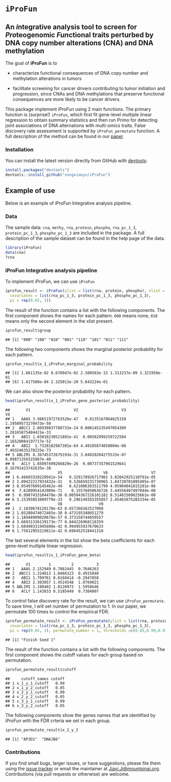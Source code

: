 
<!-- README.md is generated from README.Rmd. Please edit that file -->
`iProFun`
=========

An *i*ntegrative analysis tool to screen for *Pro*teogenomic *Fun*ctional traits perturbed by DNA copy number alterations (CNA) and DNA methylation
---------------------------------------------------------------------------------------------------------------------------------------------------

The goal of **iProFun** is to

-   characterize functional consequences of DNA copy number and methylation alterations in tumors

-   facilitate screening for cancer drivers contributing to tumor initiation and progression, since CNAs and DNA methylations that preserve functional consequences are more likely to be cancer drivers.

This package implement iProFun using 2 main functions. The primary function is (surprise!) `iProFun`, which first fit gene-level multiple linear regression to obtain summary statistics and then run Primo for detecting joint associations of DNA alternations with multi-omics traits. False discovery rate assessment is supported by `iProFun_permutate` function. A full description of the method can be found in our [paper](https://www.biorxiv.org/content/early/2018/12/06/488833).

### Installation

You can install the latest version directly from GitHub with [devtools](https://github.com/hadley/devtools):

``` r
install.packages("devtools")
devtools::install_github("songxiaoyu/iProFun")
```

<!-- * the most recent officially-released version from CRAN with -->
<!--     ```R -->
<!--     install.packages("iProFun") -->
<!--     ```` -->
<!-- * the latest development version from GitHub with -->
<!--     ```R -->
<!--     install.packages("devtools") -->
<!--     devtools::install_github("xiaoyu/Rpackage/iProFun") -->
<!--     ```` -->
Example of use
--------------

Below is an example of iProFun Integrative analysis pipeline.

### Data

The sample data: `cna`, `methy`, `rna`, `protein`, `phospho`, `rna_pc_1_3`, `protein_pc_1_3`, `phospho_pc_1_3` are included in the package. A full description of the sample dataset can be found in the help page of the data.

``` r
library(iProFun)
data(cna)
?cna
```

### iProFun Integrative analysis pipeline

To implement iProFun, we can use `iProFun`

``` r
iprofun_result <- iProFun(ylist = list(rna, protein, phospho), xlist = list(cna, methy),
  covariates = list(rna_pc_1_3, protein_pc_1_3, phospho_pc_1_3),
  pi = rep(0.05, 3))
```

The result of the function contains a list with the following components. The first component shows the names for each pattern. `000` means none, `010` means only the second element in the xlist present.

``` r
iprofun_result$group
```

    ## [1] "000" "100" "010" "001" "110" "101" "011" "111"

The following two components shows the marginal posterior probability for each pattern.

``` r
iprofun_result$x_1_iProFun_marginal_probability
```

    ## [1] 1.661135e-02 8.670947e-02 2.500583e-15 1.313237e-09 3.321950e-01
    ## [6] 1.617580e-04 2.325013e-20 5.643224e-01

We can also show the posterior probability for each pattern.

``` r
head(iprofun_result$x_1_iProFun_gene_posterior_probability)
```

    ##       V1                   V2                   V3                   V4
    ## 1   AAAS 3.98651972763526e-47   0.0135167064625158 1.19589573270473e-58
    ## 2  ABCC1 2.86930837780733e-24 0.000145235497054389 1.28165875484421e-33
    ## 3   ABI1 1.65018230521891e-41  0.00582999259722584 2.16520084197717e-52
    ## 4   ABI2  1.7328182967301e-64 4.49105874050004e-06 7.40324635278225e-73
    ## 5 ABLIM1 4.36745372679193e-31 3.04920204275533e-07 8.89871350325967e-40
    ## 6   ACLY 1.65097499266829e-26  0.00737357961529641 8.16791423742635e-38
    ##                     V5                  V6                   V7
    ## 1 6.46603320228941e-54   0.329178926717965 3.82042925110791e-05
    ## 2 2.09422217933432e-31   0.526659231730965 1.84720701895405e-07
    ## 3 8.05497699145462e-49   0.621006303511799 4.95904041815281e-06
    ## 4  7.6289954142909e-71    0.15576850636726 3.44556407497044e-08
    ## 5  6.9987433104478e-36 0.00504367226101182 8.51481509625661e-08
    ## 6 3.15395853809779e-33   0.296149355355857 2.45465875285334e-05
    ##                     V8                V9
    ## 1  2.1830678128178e-63 0.657266162527008
    ## 2 1.05280474672465e-38 0.473195348051279
    ## 3 1.18948909020678e-57 0.373158744850557
    ## 4 3.66831336139173e-77 0.844226968118359
    ## 5 1.60490331945608e-42 0.994955937670633
    ## 6 1.75612955219011e-42 0.696452518441318

The last several elements in the list show the beta coefficients for each gene-level multiple linear regression.

``` r
head(iprofun_result$x_1_iProFun_gene_beta)
```

    ##       V1        1         2          3
    ## 1   AAAS 2.152949 0.7862445  0.7646263
    ## 2  ABCC1 1.314813 1.0466323  0.4915840
    ## 3   ABI1 1.709761 0.8168414 -0.2947058
    ## 4   ABI2 2.303057 1.4524548  1.0769021
    ## 5 ABLIM1 1.180402 1.0120973  1.5958646
    ## 6   ACLY 1.143833 0.5185449  0.7304007

To control false discovery rate for the result, we can use `iProFun_permutate`. To save time, I will set number of permutation to 1. In our paper, we permutate 100 times to control the empirical FDR.

``` r
iprofun_permutate_result <- iProFun_permutate(ylist = list(rna, protein, phospho), xlist = list(cna, methy),
  covariates = list(rna_pc_1_3, protein_pc_1_3, phospho_pc_1_3),
  pi = rep(0.05, 3), permutate_number = 1, thresholds =c(0.05,0.99,0.01), fdr = 0.1, filter = c(1,0))
```

    ## [1] "Finish Seed 1"

The result of the function contains a list with the following components. The first component shows the cutoff values for each group based on permutation.

``` r
iprofun_permutate_result$cutoff
```

    ##     cutoff_names cutoff
    ## 1 x_1_y_1_cutoff   0.99
    ## 2 x_1_y_2_cutoff   0.05
    ## 3 x_2_y_1_cutoff   0.99
    ## 4 x_2_y_2_cutoff   0.05
    ## 5 x_3_y_1_cutoff   0.99
    ## 6 x_3_y_2_cutoff   0.05

The following components show the genes names that are identified by iProFun with the FDR crteria we set in each group.

``` r
iprofun_permutate_result$x_2_y_2
```

    ## [1] "AP3D1"  "DNAJB6"

### Contributions

If you find small bugs, larger issues, or have suggestions, please file them using the [issue tracker](https://github.com/songxiaoyu/iProFun/issues) or email the maintainer at <Jiayi.Ji@mountsinai.org>. Contributions (via pull requests or otherwise) are welcome.

<!-- ## iProFun Integrative analysis pipeline -->
<!-- Below is an example of how iProFun is commonly used.  A full description of the tool can be found in our MCP paper. -->
<!-- ```{r, include = FALSE} -->
<!-- require(metRology) -->
<!-- require(matrixStats) -->
<!-- ``` -->
<!-- ```{r, messages = FALSE, warning = FALSE,} -->
<!-- library(iProFun) -->
<!-- ``` -->
<!-- ### Data summary -->
<!-- After preprossing and data cleaning, we have 15121 genes and 569 subjects for mRNA data, 7010 genes and 174 subjects for protein, 5685 genes and 70 subjects for phospho data, 25762 genes and 552 subjects for methylation data, 11859 genes and 560 subjects for mRNA data. The following shows the data structure for each data. -->
<!-- ```{r} -->
<!-- rna_normal[1:5,1:5] -->
<!-- ``` -->
<!-- ```{r, include = FALSE} -->
<!-- # protein_normal[1:5,1:5] -->
<!-- # phospho_normal[1:5, 1:5] -->
<!-- # methy[1:5,1:5] -->
<!-- # cnv[1:5, 1:5] -->
<!-- ``` -->
<!-- ### Gene-level multiple linear regression to obtain summary statistics -->
<!-- We use sets of separate regressions in the integrative analysis pipeline to allow for different samples being measured on different sets of molecular features. -->
<!-- ```{r, eval=FALSE} -->
<!-- ylist_normal = list(rna_normal, protein_normal, phospho_normal) -->
<!-- methy_input_1_3 <- -->
<!-- MultiReg_together( -->
<!-- ylist = ylist_normal, -->
<!-- xlist = list(methy, cnv), -->
<!-- covariates = list(rna_pc_1_3, protein_pc_1_3, phospho_pc_1_3), -->
<!-- cl = cl -->
<!-- ) -->
<!-- ``` -->
<!-- The following shows the results for CNA. -->
<!-- ```{r} -->
<!-- str(cnv_input_1_3) -->
<!-- ``` -->
<!-- ### Primo – An integrative analysis method for detecting joint associations of DNA al- terations with multi-omics traits -->
<!-- With the summary association statistics obtained from equations (1), we apply an integrative analysis method – Primo – to detect joint associations of DNA variation with multi-omics traits -->
<!-- ```{r, results=FALSE} -->
<!-- pi1=rep(0.05, 3) -->
<!-- cnv_1_3 = MultiOmics_Input(cnv_input_1_3, pi1=pi1) -->
<!-- cnv_1_3_tidy <- MultiOmics_Input(cnv_result , pi1=pi1) -->
<!-- cnv_1_3$colocProb *100 -->
<!-- cnv_1_3_tidy$colocProb*100 -->
<!-- ``` -->
<!-- ```{r} -->
<!-- str(cnv_1_3) -->
<!-- ``` -->
<!-- ### False discovery rate assessment -->
<!-- To calculate the empirical FDR, we first calculated the posterior probability of a predictor being associated with an outcome, by summing over all patterns that are consistent with the association of interest. -->
<!-- The following shows the results when we randomly permute the sample label of the mRNA while keeping the labels of the other two traits. -->
<!-- ```{r, eval=FALSE} -->
<!--  MultiReg_cnv_lr_perm_1 = MultiReg_together_perm( -->
<!--     ylist = list(rna_regression, protein_regression, phospho_regression), -->
<!--     xlist = list(cnv_lr_regression, cnv_baf_regression, methy_mean_regression), -->
<!--     covariates = list(purity_tumor,age, gender), -->
<!--     xyCommonGeneID = xy_common_geneID, -->
<!--     conditional_covariate = mutation_reg_111, -->
<!--     mutation_genes = mutation_gene_111, -->
<!--     xyCommonSubID = list(xrnaCommonSubID, xproteinCommonSubID, xphosphoCommonSubID), -->
<!--     filename = "MultiReg_cnv_lr_together_perm_1", -->
<!--     permcolum = 1, -->
<!--     seed=(currind-1)*10+i -->
<!--   ) -->
<!-- ``` -->
